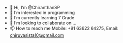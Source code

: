 - 👋 Hi, I’m @ChiranthanSP
- 👀 I’m interested in programming
- 🌱 I’m currently learning 7 Grade
- 💞️ I’m looking to collaborate on ...
- 📫 How to reach me Mobile: +91 63622 64275,  Email: chiruvasista10@gmail.com

<!---
ChiranthanSP/ChiranthanSP is a ✨ special ✨ repository because its `README.md` (this file) appears on your GitHub profile.
You can click the Preview link to take a look at your changes.
--->
